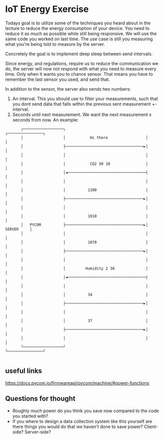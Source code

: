 # IoT Energy Exercise

Todays goal is to utilize some of the techniques you heard about in the lecture to reduce the energy consumption of your device. You need to reduce it as much as possible while still being responsive.
We will use the same code you worked on last time. The use case is still you measuring what you're being told to measure by the server.

Concretely the goal is to implement deep sleep between send intervals. 

Since energy, and regulations, require us to reduce the communication we do, the server will now not respond with what you need to measure every time. Only when it wants you to chance sensor. That means you have to remember the last sensor you used, and send that.

In addition to the sensor, the server also sends two numbers:
1.  An interval. This you should use to filter your measurements, such that you dont send data that falls within the previous sent measurement +- interval.
2.  Seconds until next measurement. We want the next measurement x seconds from now.
An example:

```
       ┌──────────────────┐                                    ┌────────────────┐
       │                  │           Hi there                 │                │
       │                  ├───────────────────────────────────►│                │
       │                  │                                    │                │
       │                  │           CO2 50 10                │                │
       │                  │◄───────────────────────────────────┤                │
       │                  │                                    │                │
       │                  │          1100                      │                │
       │                  ├───────────────────────────────────►│                │
       │                  │                                    │                │
       │                  │          1010                      │                │
       │   PYCOM          ├───────────────────────────────────►│     SERVER     │
       │                  │                                    │                │
       │                  │          1070                      │                │
       │                  ├───────────────────────────────────►│                │
       │                  │                                    │                │
       │                  │         Humidity 2 30              │                │
       │                  │◄───────────────────────────────────┤                │
       │                  │                                    │                │
       │                  │          34                        │                │
       │                  ├───────────────────────────────────►│                │
       │                  │                                    │                │
       │                  │          37                        │                │
       │                  ├───────────────────────────────────►│                │
       │                  │                                    │                │
       └──────────────────┘                                    └────────────────┘


```

## useful links
https://docs.pycom.io/firmwareapi/pycom/machine/#power-functions

<!---
## TODO:
IoT-lab setup

Goal: get code to IoT-lab. Set up consumption monitoring. run code. Evaluate.
-->

## Questions for thought
- Roughly much power do you think you save now compared to the code you started with?
- If you where to design a data collection system like this yourself are there things you would do that we haven't done to save power? Client-side? Server-side?